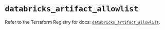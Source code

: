 # `databricks_artifact_allowlist`

Refer to the Terraform Registry for docs: [`databricks_artifact_allowlist`](https://registry.terraform.io/providers/databricks/databricks/1.33.0/docs/resources/artifact_allowlist).

